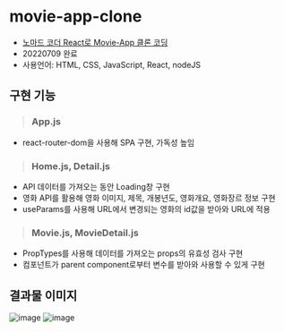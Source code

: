 # movie-app-clone
- [노마드 코더 React로 Movie-App 클론 코딩](https://nomadcoders.co/javascript-for-beginners/lobby)
- 20220709 완료
- 사용언어: HTML, CSS, JavaScript, React, nodeJS
## 구현 기능
> ### App.js
- react-router-dom을 사용해 SPA 구현, 가독성 높임
> ### Home.js, Detail.js
- API 데이터를 가져오는 동안 Loading창 구현
- 영화 API를 활용해 영화 이미지, 제목, 개봉년도, 영화개요, 영화장르 정보 구현
- useParams를 사용해 URL에서 변경되는 영화의 id값을 받아와 URL에 적용
> ### Movie.js, MovieDetail.js
- PropTypes를 사용해 데이터를 가져오는 props의 유효성 검사 구현
- 컴포넌트가 parent component로부터 변수를 받아와 사용할 수 있게 구현
## 결과물 이미지
![image](https://user-images.githubusercontent.com/99079176/178107406-6765b2fa-258a-4040-ad0e-08aa9a447f71.png)
![image](https://user-images.githubusercontent.com/99079176/178107432-f69c4ce0-16f1-4bd6-b719-1fab956cd5aa.png)
